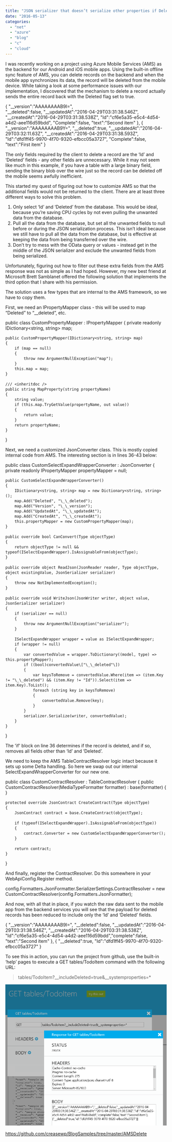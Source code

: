 ```yaml
---
title: "JSON serializer that doesn’t serialize other properties if Deleted is true"
date: "2016-05-13"
categories: 
  - "net"
  - "azure"
  - "blog"
  - "c"
  - "cloud"
---
```


I was recently working on a project using Azure Mobile Services (AMS) as the backend for our Android and iOS mobile apps. Using the built-in offline sync feature of AMS, you can delete records on the backend and when the mobile app synchronizes its data, the record will be deleted from the mobile device. While taking a look at some performance issues with our implementation, I discovered that the mechanism to delete a record actually sends the entire record back with the Deleted flag set to true.

{
  "\_\_version":"AAAAAAAAB9I=",    
  "\_\_deleted":false,
  "\_\_updatedAt":"2016-04-29T03:31:38.546Z",
  "\_\_createdAt":"2016-04-29T03:31:38.538Z",
  "Id":"cf6e5a35-e5c4-4d54-a4d2-aee116d59bdd",
  "Complete":false,
  "text":"Second item"
},
{
  "\_\_version":"AAAAAAAAB9Y=",
  "\_\_deleted":true,
  "\_\_updatedAt":"2016-04-29T03:32:11.63Z",
  "\_\_createdAt":"2016-04-29T03:31:38.593Z",
  "Id":"dfd1ff45-9970-4f70-9320-efbcc05a3727",
  "Complete":false,
  "text":"First item"
}

The only fields required by the client to delete a record are the ‘Id’ and ‘Deleted’ fields - any other fields are unnecessary. While it may not seem like much in this example, if you have a table with a large binary field, sending the binary blob over the wire just so the record can be deleted off the mobile seems awfully inefficient.

This started my quest of figuring out how to customize AMS so that the additional fields would not be returned to the client. There are at least three different ways to solve this problem.

1. Only select ‘Id’ and ‘Deleted’ from the database. This would be ideal, because you’re saving CPU cycles by not even pulling the unwanted data from the database.
2. Pull all the data from the database, but set all the unwanted fields to null before or during the JSON serialization process. This isn’t ideal because we still have to pull all the data from the database, but is effective at keeping the data from being transferred over the wire.
3. Don’t try to mess with the OData query or values - instead get in the middle of the JSON serializer and exclude the unwanted fields from being serialized.

Unfortunately, figuring out how to filter out these extra fields from the AMS response was not as simple as I had hoped. However, my new best friend at Microsoft Brett Samblanet offered the following solution that implements the third option that I share with his permission.

The solution uses a few types that are internal to the AMS framework, so we have to copy them.

First, we need an IPropertyMapper class - this will be used to map “Deleted” to “\_\_deleted”, etc.

public class CustomPropertyMapper : IPropertyMapper
{
    private readonly IDictionary<string, string> map;
         
    public CustomPropertyMapper(IDictionary<string, string> map)
    {
        if (map == null)
        {
            throw new ArgumentNullException("map");
        }
        this.map = map;
    }
 
    /// <inheritdoc />
    public string MapProperty(string propertyName)
    {
        string value;
        if (this.map.TryGetValue(propertyName, out value))
        {
            return value;
        }
        return propertyName;
    }
}

Next, we need a customized JsonConverter class. This is mostly copied internal code from AMS. The interesting section is in lines 36-43 below:

public class CustomSelectExpandWrapperConverter : JsonConverter
{
    private readonly IPropertyMapper propertyMapper = null;
 
    public CustomSelectExpandWrapperConverter()
    {
        IDictionary<string, string> map = new Dictionary<string, string>();
        map.Add("Deleted", "\_\_deleted");
        map.Add("Version", "\_\_version");
        map.Add("UpdatedAt", "\_\_updatedAt");
        map.Add("CreatedAt", "\_\_createdAt");
        this.propertyMapper = new CustomPropertyMapper(map);
    }
 
    public override bool CanConvert(Type objectType)
    {
        return objectType != null && typeof(ISelectExpandWrapper).IsAssignableFrom(objectType);
    }
 
    public override object ReadJson(JsonReader reader, Type objectType, object existingValue, JsonSerializer serializer)
    {
        throw new NotImplementedException();
    }
 
    public override void WriteJson(JsonWriter writer, object value, JsonSerializer serializer)
    {
        if (serializer == null)
        {
            throw new ArgumentNullException("serializer");
        }
 
        ISelectExpandWrapper wrapper = value as ISelectExpandWrapper;
        if (wrapper != null)
        {
            var convertedValue = wrapper.ToDictionary((model, type) => this.propertyMapper);
            if ((bool)convertedValue\["\_\_deleted"\])
            {
                var keysToRemove = convertedValue.Where(item => (item.Key != "\_\_deleted") && (item.Key != "Id")).Select(item => item.Key).ToList();
                foreach (string key in keysToRemove)
                {
                    convertedValue.Remove(key);
                }
            }
            serializer.Serialize(writer, convertedValue);
        }
    }
}

The 'if' block on line 36 determines if the record is deleted, and if so, removes all fields other than ‘Id’ and ‘Deleted’.

We need to keep the AMS TableContractResolver logic intact because it sets up some Delta<T> handling. So here we swap out our internal SelectExpandWrapperConverter for our new one.

public class CustomContractResolver : TableContractResolver
{
    public CustomContractResolver(MediaTypeFormatter formatter)
        : base(formatter)
    {
    }
 
    protected override JsonContract CreateContract(Type objectType)
    {
        JsonContract contract = base.CreateContract(objectType);
 
        if (typeof(ISelectExpandWrapper).IsAssignableFrom(objectType))
        {
            contract.Converter = new CustomSelectExpandWrapperConverter();
        }
 
        return contract;
    }
}

And finally, register the ContractResolver. Do this somewhere in your WebApiConfig.Register method.

config.Formatters.JsonFormatter.SerializerSettings.ContractResolver = new CustomContractResolver(config.Formatters.JsonFormatter);

And now, with all that in place, if you watch the raw data sent to the mobile app from the backend services you will see that the payload for deleted records has been reduced to include only the ‘Id’ and ‘Deleted’ fields.

{
  "\_\_version":"AAAAAAAAB9I=",
  "\_\_deleted":false,
  "\_\_updatedAt":"2016-04-29T03:31:38.546Z",
  "\_\_createdAt":"2016-04-29T03:31:38.538Z",
  "Id":"cf6e5a35-e5c4-4d54-a4d2-aee116d59bdd","complete":false,
  "text":"Second item"
},
{
  "\_\_deleted":true,
  "Id":"dfd1ff45-9970-4f70-9320-efbcc05a3727"
}

To see this in action, you can run the project from github, use the built-in ‘help’ pages to execute a GET tables/TodoItem command with the following URL:

> tables/TodoItem?\_\_includeDeleted=true&\_\_systemproperties=\*

[![headers_deleteditems](images/headers_deleteditems.png)](/wp-content/uploads/2016/05/headers_deleteditems.png)

https://github.com/creasewp/BlogSamples/tree/master/AMSDelete
